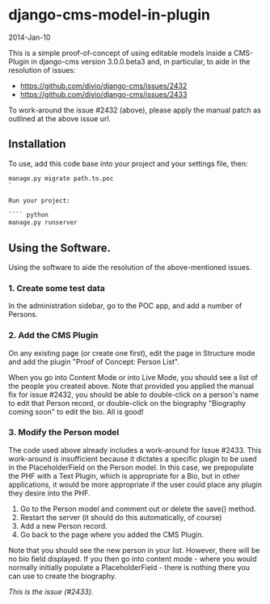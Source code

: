 # django-cms-model-in-plugin

2014-Jan-10

This is a simple proof-of-concept of using editable models inside a CMS-Plugin in django-cms version 3.0.0.beta3 and, in particular, to aide in the resolution of issues:

* https://github.com/divio/django-cms/issues/2432
* https://github.com/divio/django-cms/issues/2433

To work-around the issue #2432 (above), please apply the manual patch as outlined at the above issue url.


## Installation

To use, add this code base into your project and your settings file, then:

```` python
manage.py migrate path.to.poc
`

Run your project:

```` python
manage.py runserver
````


## Using the Software.

Using the software to aide the resolution of the above-mentioned issues.


### 1. Create some test data

In the administration sidebar, go to the POC app, and add a number of Persons.


### 2. Add the CMS Plugin

On any existing page (or create one first), edit the page in Structure mode and add the plugin "Proof of Concept: Person List".

When you go into Content Mode or into Live Mode, you should see a list of the people you created above.  Note that provided you applied the manual fix for issue #2432, you should be able to double-click on a person's name to edit that Person record, or double-click on the biography "Biography coming soon" to edit the bio.  All is good!


### 3. Modify the Person model

The code used above already includes a work-around for Issue #2433.  This work-around is insufficient because it dictates a specific plugin to be used in the PlaceholderField on the Person model.  In this case, we prepopulate the PHF with a Text Plugin, which is appropriate for a Bio, but in other applications, it would be more appropriate if the user could place any plugin they desire into the PHF.

1. Go to the Person model and comment out or delete the save() method.
1. Restart the server (it should do this automatically, of course)
1. Add a new Person record.
1. Go back to the page where you added the CMS Plugin.

Note that you should see the new person in your list. However, there will be no bio field displayed.  If you then go into content mode - where you would normally initially populate a PlaceholderField - there is nothing there you can use to create the biography.

*This is the issue (#2433).*
